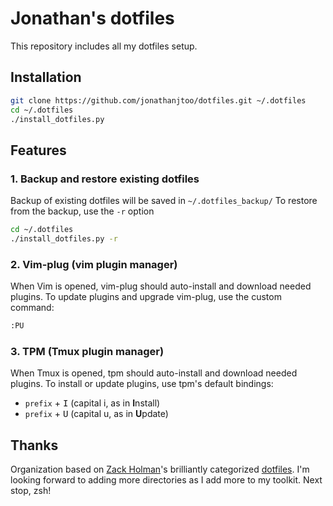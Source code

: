 # Jonathan's dotfiles

This repository includes all my dotfiles setup.

## Installation

```sh
git clone https://github.com/jonathanjtoo/dotfiles.git ~/.dotfiles
cd ~/.dotfiles
./install_dotfiles.py
```

## Features
### 1. Backup and restore existing dotfiles
Backup of existing dotfiles will be saved in `~/.dotfiles_backup/`
To restore from the backup, use the `-r` option

```sh
cd ~/.dotfiles
./install_dotfiles.py -r
```

### 2. Vim-plug (vim plugin manager)
When Vim is opened, vim-plug should auto-install and download needed plugins.
To update plugins and upgrade vim-plug, use the custom command:

```sh
:PU
```

### 3. TPM (Tmux plugin manager)
When Tmux is opened, tpm should auto-install and download needed plugins.
To install or update plugins, use tpm's default bindings:

- `prefix` + <kbd>I</kbd> (capital i, as in **I**nstall)
- `prefix` + <kbd>U</kbd> (capital u, as in **U**pdate)

## Thanks

Organization based on [Zack Holman](http://github.com/holman)'s brilliantly categorized [dotfiles](http://github.com/holman/dotfiles). I'm looking forward to adding more directories as I add more to my toolkit. Next stop, zsh!
